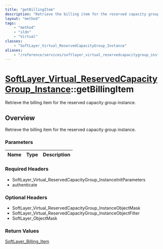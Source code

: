 ```yaml
---
title: "getBillingItem"
description: "Retrieve the billing item for the reserved capacity group instance."
layout: "method"
tags:
    - "method"
    - "sldn"
    - "Virtual"
classes:
    - "SoftLayer_Virtual_ReservedCapacityGroup_Instance"
aliases:
    - "/reference/services/softlayer_virtual_reservedcapacitygroup_instance/getBillingItem"
---
```

# [SoftLayer_Virtual_ReservedCapacityGroup_Instance](/reference/services/SoftLayer_Virtual_ReservedCapacityGroup_Instance)::getBillingItem

Retrieve the billing item for the reserved capacity group instance.


## Overview 
Retrieve the billing item for the reserved capacity group instance.

### Parameters 
|Name | Type | Description |
| --- | --- | --- |


### Required Headers
* SoftLayer_Virtual_ReservedCapacityGroup_InstanceInitParameters
* authenticate

### Optional Headers
* SoftLayer_Virtual_ReservedCapacityGroup_InstanceObjectMask
* SoftLayer_Virtual_ReservedCapacityGroup_InstanceObjectFilter
* SoftLayer_ObjectMask

### Return Values
<a href='/reference/datatypes/SoftLayer_Billing_Item'>SoftLayer_Billing_Item </a>

